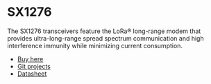 # SX1276

The SX1276 transceivers feature the LoRa® long-range modem that provides ultra-long-range spread spectrum communication and high interference immunity while minimizing current consumption.

- [Buy here](https://www.amazon.in/Semtech-SX1276-Sensitivity-Wireless-Transceiver/dp/B075HH8PR3)
- [Git projects](https://github.com/jgromes/RadioLib)
- [Datasheet](https://www.semtech.com/uploads/documents/sx1276.pdf)
